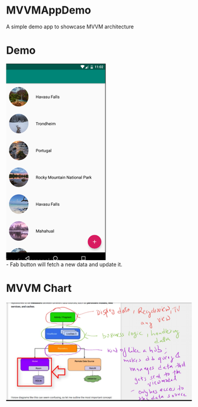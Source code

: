 # MVVMAppDemo
A simple demo app to showcase MVVM architecture 

# Demo 

<div style={{display: flex; flex-direction: row}}>
  <img src="https://github.com/makkhay/MVVMAppDemo/blob/master/Screen%20Shot%202019-07-23%20at%204.02.30%20PM.png" width="270"  />

</div>
- Fab button will fetch a new data and update it. 

# MVVM Chart 
![Chart](https://github.com/makkhay/MVVMAppDemo/blob/master/Screen%20Shot%202019-07-23%20at%204.06.02%20PM.png)  
  




